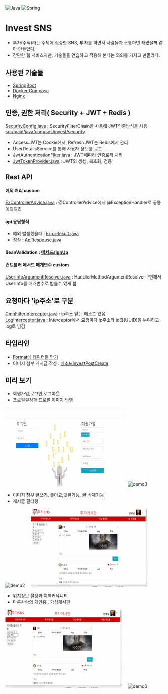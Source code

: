 ![Java](https://img.shields.io/badge/java-%23ED8B00.svg?style=for-the-badge&logo=java&logoColor=white)
![Spring](https://img.shields.io/badge/spring-%236DB33F.svg?style=for-the-badge&logo=spring&logoColor=white)  

# Invest SNS
* 투자(주식)라는 주제에 집중한 SNS, 투자를 하면서 사람들과 소통하면 재밌을꺼 같아 만들었다.
* 간단한 웹 서비스지만, 기술들을 연습하고 적용해 본다는 의의를 가지고 만들었다.

## 사용된 기술들
* [SpringBoot](https://github.com/doriver/springBootPractice01)
* [Docker Compose](https://github.com/doriver/DockerTest01/tree/master/compose/03)
* [Nginx](https://github.com/doriver/DockerTest01/blob/master/compose/03/webServer/etcNginx/conf.d/default.conf) 

## 인증, 권한 처리( Security + JWT + Redis )
[SecurityConfig.java](https://github.com/doriver/stock_invest_sns_current/blob/master/src/main/java/com/sns/invest/config/SecurityConfig.java) : SecurityFilterChain을 사용해 JWT인증방식을 사용     
[src/main/java/com/sns/invest/security](https://github.com/doriver/stock_invest_sns_current/tree/master/src/main/java/com/sns/invest/security)
* AccessJWT는 Cookie에서, RefreshJWT는 Redis에서 관리
* UserDetailsService를 통해 사용자 정보를 로드
* [JwtAuthenticationFilter.java](https://github.com/doriver/stock_invest_sns_current/blob/master/src/main/java/com/sns/invest/security/jwt/JwtAuthenticationFilter.java) : JWT에따라 인증로직 처리 
* [JwtTokenProvider.java](https://github.com/doriver/stock_invest_sns_current/blob/master/src/main/java/com/sns/invest/security/jwt/JwtTokenProvider.java) : JWT의 생성, 복호화, 검증

## Rest API
#### 예외 처리 custom
[ExControllerAdvice.java](https://github.com/doriver/stock_invest_sns_current/blob/master/src/main/java/com/sns/invest/exception/advice/ExControllerAdvice.java) : @ControllerAdvice에서 @ExceptionHandler로 공통예외처리
#### api 응답형식
* 예외 발생했을때 : [ErrorResult.java](https://github.com/doriver/stock_invest_sns_current/blob/master/src/main/java/com/sns/invest/exception/ErrorResult.java)
* 정상 : [ApiResponse.java](https://github.com/doriver/stock_invest_sns_current/blob/master/src/main/java/com/sns/invest/common/ApiResponse.java)
#### BeanValidation : [메서드signUp](https://github.com/doriver/stock_invest_sns_current/blob/master/src/main/java/com/sns/invest/user/UserRestController.java#L62)
#### 컨트롤러 메서드 매개변수 custom
[UserInfoArgumentResolver.java](https://github.com/doriver/stock_invest_sns_current/blob/master/src/main/java/com/sns/invest/common/argumentResolver/UserInfoArgumentResolver.java) : HandlerMethodArgumentResolver구현해서 UserInfo를 매개변수로 받을수 있게 함

## 요청마다 'ip주소'로 구분
[CmnFilterInterceptor.java](https://github.com/doriver/stock_invest_sns_current/blob/master/src/main/java/com/sns/invest/common/CmnFilterInterceptor.java) : ip주소 얻는 메소드 있음    
[LogInterceptor.java](https://github.com/doriver/stock_invest_sns_current/blob/master/src/main/java/com/sns/invest/common/interceptor/LogInterceptor.java) : Interceptor에서 요청마다 ip주소와 id값(UUID)을 부여하고 log로 남김

## 타임라인
* [Format에 데이터들 담기](https://github.com/doriver/stock_invest_sns_current/blob/master/src/main/java/com/sns/invest/post/bo/PostBO.java#L79)
* 이미지 첨부 게시글 작성 : [메소드investPostCreate](https://github.com/doriver/stock_invest_sns_current/blob/master/src/main/java/com/sns/invest/post/PostCreateController.java#L40)
## 미리 보기
* 회원가입,로그인,로그아웃
* 프로필설정과 프로필 이미지 반영
<div>
  <img src="demo_gif/회원가입,로그인,로그아웃.gif" alt="demo1" width="370" height="250">
  &nbsp&nbsp&nbsp
  <img src="demo_gif/프로필설정.gif" alt="demo3" width="370" height="250">  
</div>
     
* 이미지 첨부 글쓰기, 좋아요,댓글기능, 글 삭제기능    
* 게시글 필터링
<div>
  <img src="demo_gif/글쓰기,좋아요,댓글,글삭제.gif" alt="demo2" width="370" height="250">
  &nbsp&nbsp&nbsp
  <img src="demo_gif/필터링.gif" alt="demo4" width="370" height="250">  
</div>

* 위치정보 설정과 지역커뮤니티
* 다른사람의 개인홈 , 가십게시판    
<div>
  <img src="demo_gif/위치설정.gif" alt="demo5" width="370" height="250">
  &nbsp&nbsp&nbsp
  <img src="demo_gif/개인홈,가십게시판.gif" alt="demo6" width="370" height="250">  
</div>



